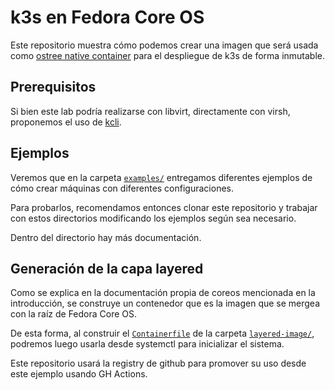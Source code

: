 # k3s en Fedora Core OS

Este repositorio muestra cómo podemos crear una imagen que será usada como
[ostree native container](https://coreos.github.io/rpm-ostree/container/) para
el despliegue de k3s de forma inmutable.

## Prerequisitos

Si bien este lab podría realizarse con libvirt, directamente con virsh,
proponemos el uso de [kcli](https://kcli.readthedocs.io/en/latest/).

## Ejemplos

Veremos que en la carpeta [`examples/`](./examples) entregamos diferentes
ejemplos de cómo crear máquinas con diferentes configuraciones.

Para probarlos, recomendamos entonces clonar este repositorio y trabajar con
estos directorios modificando los ejemplos según sea necesario.

Dentro del directorio hay más documentación.

## Generación de la capa layered

Como se explica en la documentación propia de coreos mencionada en la
introducción, se construye un contenedor que es la imagen que se mergea con la
raíz de Fedora Core OS.

De esta forma, al construir el [`Containerfile`](layered-image/Containerfile) de
la carpeta [`layered-image/`](./layered-image), podremos luego usarla desde
systemctl para inicializar el sistema.

Este repositorio usará la registry de github para promover su uso desde este
ejemplo usando GH Actions.
